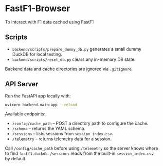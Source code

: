 # FastF1-Browser
To Interact with F1 data cached using FastF1

## Scripts
- `backend/scripts/prepare_dummy_db.py` generates a small dummy DuckDB for local testing.
- `backend/scripts/reset_db.py` clears any in-memory DB state.

Backend data and cache directories are ignored via `.gitignore`.

## API Server

Run the FastAPI app locally with:

```bash
uvicorn backend.main:app --reload
```

Available endpoints:

- `/config/cache_path` – POST a directory path to configure the cache.
- `/schema` – returns the YAML schema.
- `/sessions` – lists sessions from `session_index.csv`.
- `/telemetry` – returns telemetry data for a session.

Call `/config/cache_path` before using `/telemetry` so the server knows where to
find `fastf1.duckdb`. `/sessions` reads from the built-in `session_index.csv` by
default.
